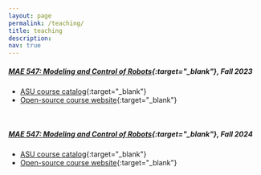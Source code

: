 ```yaml
---
layout: page
permalink: /teaching/
title: teaching 
description:
nav: true
---
```




<p style="margin-bottom:0.2cm; margin-left: 0.5cm"> </p>

##### [MAE 547: Modeling and Control of Robots](https://asu-iris.github.io/course_robotics/intro.html){:target="_blank"}, Fall 2023
- [ASU course catalog](https://catalog.apps.asu.edu/catalog/courses/courselist?catalogNbr=547&subject=MAE&term=2227){:target="_blank"}
- [Open-source course website](https://asu-iris.github.io/course_robotics/intro.html){:target="_blank"}

<br>

##### [MAE 547: Modeling and Control of Robots](https://asu-iris.github.io/course_robotics/intro.html){:target="_blank"}, Fall 2024
- [ASU course catalog](https://catalog.apps.asu.edu/catalog/courses/courselist?catalogNbr=547&subject=MAE&term=2227){:target="_blank"}
- [Open-source course website](https://asu-iris.github.io/course_robotics/intro.html){:target="_blank"}

